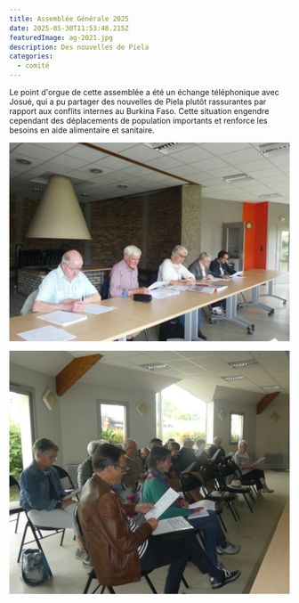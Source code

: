 ```yaml
---
title: Assemblée Générale 2025
date: 2025-05-30T11:53:48.215Z
featuredImage: ag-2021.jpg
description: Des nouvelles de Piela
categories:
  - comité
---
```

L﻿e point d'orgue de cette assemblée a été un échange téléphonique avec Josué, qui a pu partager des nouvelles de Piela plutôt rassurantes par rapport aux conflits internes au Burkina Faso. Cette situation engendre cependant des déplacements de population importants et renforce les besoins en aide alimentaire et sanitaire.

![Autres manifestations prévues : Vide grenier le 7 septembre 2025-Journée Liffré-Piéla le 16 novembre 2025.](p1000842.jpg)

![](p1000844-copie.jpg)